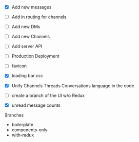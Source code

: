 - [x] Add new messages
- [ ] Add in routing for channels
- [ ] Add new DMs
- [ ] Add new Channels
- [ ] Add server API
- [ ] Production Deployment
- [ ] favicon
- [x] loading bar css
- [x] Unify Channels Threads Conversations language in the code
- [ ] create a branch of the UI w/o Redux
- [x] unread message counts


Branches

- boilerplate
- components-only
- with-redux
